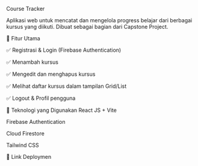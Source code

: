 Course Tracker

Aplikasi web untuk mencatat dan mengelola progress belajar dari berbagai kursus yang diikuti. Dibuat sebagai bagian dari Capstone Project.

🔧 Fitur Utama

✅ Registrasi & Login (Firebase Authentication)

✅ Menambah kursus

✅ Mengedit dan menghapus kursus

✅ Melihat daftar kursus dalam tampilan Grid/List

✅ Logout & Profil pengguna

🧠 Teknologi yang Digunakan
React JS + Vite

Firebase Authentication

Cloud Firestore

Tailwind CSS

🚀 Link Deploymen
